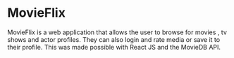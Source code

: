 # MovieFlix
MovieFlix is a web application that allows the user to browse for movies , tv shows and actor profiles. They can also login and rate media or save it to their profile. This was made possible with React JS and the MovieDB API.